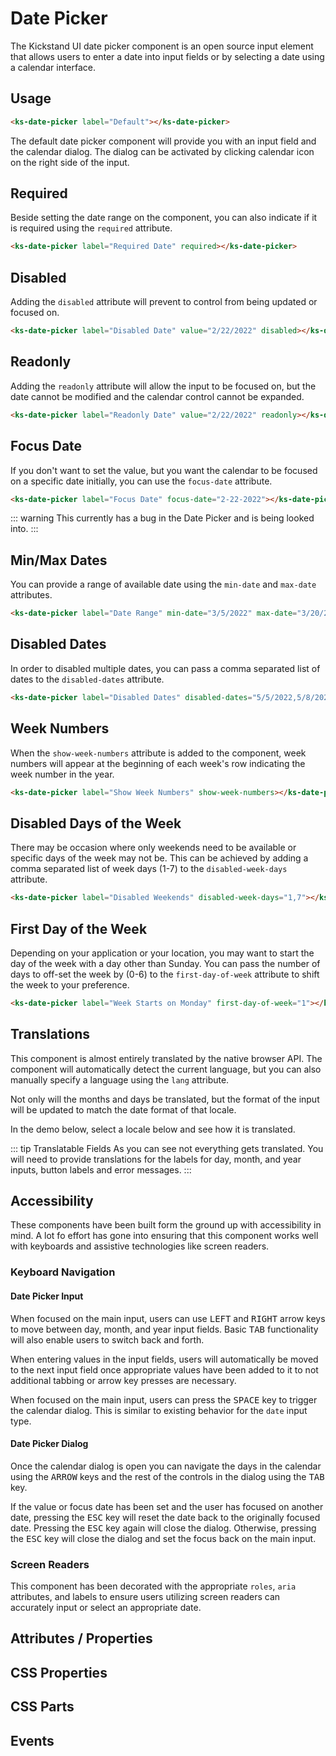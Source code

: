 # Date Picker

The Kickstand UI date picker component is an open source input element that allows users to enter a date into input fields or by selecting a date using a calendar interface.

## Usage

<ks-date-picker class="demo" label="Default"></ks-date-picker>

```html
<ks-date-picker label="Default"></ks-date-picker>
```

The default date picker component will provide you with an input field and the calendar dialog. The dialog can be activated by clicking calendar icon on the right side of the input.

## Required

Beside setting the date range on the component, you can also indicate if it is required using the <code>required</code> attribute.

<ks-date-picker label="Required Date" required></ks-date-picker>

```html
<ks-date-picker label="Required Date" required></ks-date-picker>
```

## Disabled

Adding the `disabled` attribute will prevent to control from being updated or focused on.

<ks-date-picker label="Disabled Date" value="2/22/2022" disabled></ks-date-picker>

```html
<ks-date-picker label="Disabled Date" value="2/22/2022" disabled></ks-date-picker>
```

## Readonly

Adding the `readonly` attribute will allow the input to be focused on, but the date cannot be modified and the calendar control cannot be expanded.

<ks-date-picker label="Readonly Date" value="2/22/2022" readonly></ks-date-picker>

```html
<ks-date-picker label="Readonly Date" value="2/22/2022" readonly></ks-date-picker>
```

## Focus Date

If you don't want to set the value, but you want the calendar to be focused on a specific date initially, you can use the `focus-date` attribute.

<ks-date-picker label="Focus Date" focus-date="2-22-2022"></ks-date-picker>

```html
<ks-date-picker label="Focus Date" focus-date="2-22-2022"></ks-date-picker>
```

::: warning
This currently has a bug in the Date Picker and is being looked into. 
:::

## Min/Max Dates

You can provide a range of available date using the `min-date` and `max-date` attributes.

<ks-date-picker label="Date Range" min-date="3/5/2022" max-date="3/20/2022"></ks-date-picker>


```html
<ks-date-picker label="Date Range" min-date="3/5/2022" max-date="3/20/2022"></ks-date-picker>
```

## Disabled Dates

In order to disabled multiple dates, you can pass a comma separated list of dates to the `disabled-dates` attribute.

<ks-date-picker label="Disabled Dates" disabled-dates="5/5/2022,5/8/2022, 5/19/2022, 5/25/2022"></ks-date-picker>

```html
<ks-date-picker label="Disabled Dates" disabled-dates="5/5/2022,5/8/2022, 5/19/2022, 5/25/2022"></ks-date-picker>
```

## Week Numbers

When the `show-week-numbers` attribute is added to the component, week numbers will appear at the beginning of each week's row indicating the week number in the year.

<ks-date-picker label="Show Week Numbers" show-week-numbers></ks-date-picker>


```html
<ks-date-picker label="Show Week Numbers" show-week-numbers></ks-date-picker>
```

## Disabled Days of the Week

There may be occasion where only weekends need to be available or specific days of the week may not be. This can be achieved by adding a comma separated list of week days (1-7) to the `disabled-week-days` attribute.

<ks-date-picker label="Disabled Weekends" disabled-week-days="1,7"></ks-date-picker>


```html
<ks-date-picker label="Disabled Weekends" disabled-week-days="1,7"></ks-date-picker>
```

## First Day of the Week

Depending on your application or your location, you may want to start the day of the week with a day other than Sunday. You can pass the number of days to off-set the week by (0-6) to the `first-day-of-week` attribute to shift the week to your preference.

<ks-date-picker label="Week Starts on Monday" first-day-of-week="1"></ks-date-picker>


```html
<ks-date-picker label="Week Starts on Monday" first-day-of-week="1"></ks-date-picker>
```

## Translations

This component is almost entirely translated by the native browser API. The component will automatically detect the current language, but you can also manually specify a language using the `lang` attribute.

Not only will the months and days be translated, but the format of the input will be updated to match the date format of that locale.

In the demo below, select a locale below and see how it is translated.

<lang-switcher />

::: tip Translatable Fields
As you can see not everything gets translated. You will need to provide translations for the labels for day, month, and year inputs, button labels and error messages.
:::

## Accessibility

These components have been built form the ground up with accessibility in mind. A lot fo effort has gone into ensuring that this component works well with keyboards and assistive technologies like screen readers.

### Keyboard Navigation


#### Date Picker Input

When focused on the main input, users can use <kbd>LEFT</kbd> and <kbd>RIGHT</kbd> arrow keys to move between day, month, and year input fields. Basic <kbd>TAB</kbd> functionality will also enable users to switch back and forth.

When entering values in the input fields, users will automatically be moved to the next input field once appropriate values have been added to it to not additional tabbing or arrow key presses are necessary.

When focused on the main input, users can press the <kbd>SPACE</kbd> key to trigger the calendar dialog. This is similar to existing behavior for the `date` input type.

#### Date Picker Dialog

Once the calendar dialog is open you can navigate the days in the calendar using the <kbd>ARROW</kbd> keys and the rest of the controls in the dialog using the <kbd>TAB</kbd> key. 

If the value or focus date has been set and the user has focused on another date, pressing the <kbd>ESC</kbd> key will reset the date back to the originally focused date. Pressing the <kbd>ESC</kbd> key again will close the dialog. Otherwise, pressing the <kbd>ESC</kbd> key will close the dialog and set the focus back on the main input.

### Screen Readers

This component has been decorated with the appropriate `roles`, `aria` attributes, and labels to ensure users utilizing screen readers can accurately input or select an appropriate date.

## Attributes / Properties

<attribute-docs tag="ks-date-picker" />

## CSS Properties

<css-prop-docs tag="ks-date-picker" />

## CSS Parts

<css-parts-docs tag="ks-date-picker" />

## Events

<events-docs tag="ks-date-picker" />